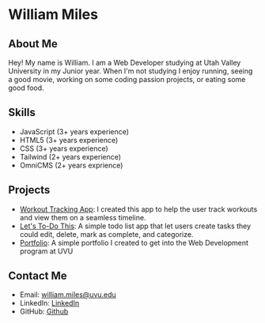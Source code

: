 # William Miles

## About Me
Hey! My name is William. I am a Web Developer studying at Utah Valley University in my Junior year. When I'm not studying I enjoy running, seeing a good movie, working on some coding passion projects, or eating some good food.

## Skills
- JavaScript (3+ years experience)
- HTML5 (3+ years experience)
- CSS (3+ years experience)
- Tailwind (2+ years experience)
- OmniCMS (2+ years exprience)

## Projects
- [Workout Tracking App](https://github.com/willmiles00/workoutApp): I created this app to help the user track workouts and view them on a seamless timeline.
- [Let's To-Do This](https://github.com/willmiles00/listApp): A simple todo list app that let users create tasks they could edit, delete, mark as complete, and categorize.
- [Portfolio](https://willmiles.co/): A simple portfolio I created to get into the Web Development program at UVU

## Contact Me
- Email: [william.miles@uvu.edu](mailto:william.miles@uvu.edu)
- LinkedIn: [LinkedIn](https://www.linkedin.com/in/williammilesut/)
- GitHub: [Github](https://github.com/willmiles00)
